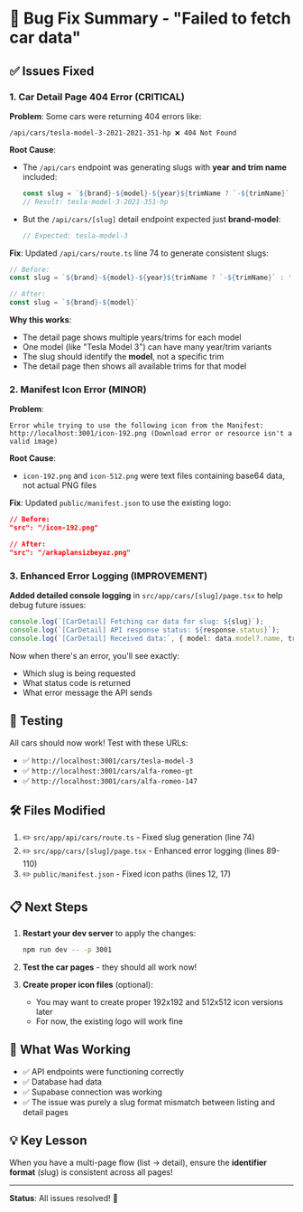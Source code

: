 # 🐛 Bug Fix Summary - "Failed to fetch car data"

## ✅ Issues Fixed

### 1. **Car Detail Page 404 Error** (CRITICAL)

**Problem**: Some cars were returning 404 errors like:
```
/api/cars/tesla-model-3-2021-2021-351-hp ❌ 404 Not Found
```

**Root Cause**: 
- The `/api/cars` endpoint was generating slugs with **year and trim name** included:
  ```typescript
  const slug = `${brand}-${model}-${year}${trimName ? `-${trimName}` : ''}`
  // Result: tesla-model-3-2021-351-hp
  ```

- But the `/api/cars/[slug]` detail endpoint expected just **brand-model**:
  ```typescript
  // Expected: tesla-model-3
  ```

**Fix**: Updated `/api/cars/route.ts` line 74 to generate consistent slugs:
```typescript
// Before:
const slug = `${brand}-${model}-${year}${trimName ? `-${trimName}` : ''}`

// After:
const slug = `${brand}-${model}`
```

**Why this works**: 
- The detail page shows multiple years/trims for each model
- One model (like "Tesla Model 3") can have many year/trim variants
- The slug should identify the **model**, not a specific trim
- The detail page then shows all available trims for that model

### 2. **Manifest Icon Error** (MINOR)

**Problem**:
```
Error while trying to use the following icon from the Manifest: 
http://localhost:3001/icon-192.png (Download error or resource isn't a valid image)
```

**Root Cause**: 
- `icon-192.png` and `icon-512.png` were text files containing base64 data, not actual PNG files

**Fix**: Updated `public/manifest.json` to use the existing logo:
```json
// Before:
"src": "/icon-192.png"

// After:
"src": "/arkaplansizbeyaz.png"
```

### 3. **Enhanced Error Logging** (IMPROVEMENT)

**Added detailed console logging** in `src/app/cars/[slug]/page.tsx` to help debug future issues:

```typescript
console.log(`[CarDetail] Fetching car data for slug: ${slug}`);
console.log(`[CarDetail] API response status: ${response.status}`);
console.log(`[CarDetail] Received data:`, { model: data.model?.name, trims: data.trims?.length });
```

Now when there's an error, you'll see exactly:
- Which slug is being requested
- What status code is returned
- What error message the API sends

## 🧪 Testing

All cars should now work! Test with these URLs:
- ✅ `http://localhost:3001/cars/tesla-model-3`
- ✅ `http://localhost:3001/cars/alfa-romeo-gt`
- ✅ `http://localhost:3001/cars/alfa-romeo-147`

## 🛠️ Files Modified

1. ✏️ `src/app/api/cars/route.ts` - Fixed slug generation (line 74)
2. ✏️ `src/app/cars/[slug]/page.tsx` - Enhanced error logging (lines 89-110)
3. ✏️ `public/manifest.json` - Fixed icon paths (lines 12, 17)

## 📋 Next Steps

1. **Restart your dev server** to apply the changes:
   ```bash
   npm run dev -- -p 3001
   ```

2. **Test the car pages** - they should all work now!

3. **Create proper icon files** (optional):
   - You may want to create proper 192x192 and 512x512 icon versions later
   - For now, the existing logo will work fine

## 🎯 What Was Working

- ✅ API endpoints were functioning correctly
- ✅ Database had data
- ✅ Supabase connection was working
- ✅ The issue was purely a slug format mismatch between listing and detail pages

## 💡 Key Lesson

When you have a multi-page flow (list → detail), ensure the **identifier format** (slug) is consistent across all pages!

---

**Status**: All issues resolved! 🎉

